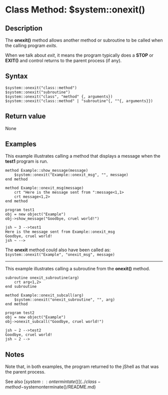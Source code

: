 # Class Method: $system::onexit()

<PageHeader />

## Description

The **onexit()** method allows another method or subroutine to be called when the calling program *exits*.

When we talk about *exit*, it means the program typically does a **STOP** or **EXIT()** and control returns to the parent process (if any).

## Syntax

```
$system::onexit("class::method")
$system::onexit("subroutine")
$system::onexit("class", "method" {, arguments})
$system::onexit("class::method" | "subroutine"{, ""{, arguments}})
```

## Return value

None

## Examples

This example illustrates calling a method that displays a message when the **test1** program is run.

```
method Example::show_message(message)
    $system::onexit("Example::onexit_msg", "", message)
end method

method Example::onexit_msg(message)
    crt "Here is the message sent from ":message<1,1>
    crt message<1,2>
end method
```

```
program test1
obj = new object("Example")
obj->show_message("Goodbye, cruel world!")
```

```
jsh ~ 3 -->test1
Here is the message sent from Example::onexit_msg
Goodbye, cruel world!
jsh ~ -->
```

The **onexit** method could also have been called as: ```$system::onexit("Example", "onexit_msg", message)```

---

This example illustrates calling a subroutine from the **onexit()** method.

```
subroutine onexit_subroutine(arg)
    crt arg<1,2>
end subroutine

method Example::onexit_subcall(arg)
    $system::onexit("onexit_subroutine", "", arg)
end method
```

```
program test2
obj = new object("Example")
obj->onexit_subcall("Goodbye, cruel world!")
```

```
jsh ~ 2 -->test2
Goodbye, cruel world!
jsh ~ 2 -->
```

## Notes

Note that, in both examples, the program returned to the jShell as that was the parent process.

See also [$system::ontermintate()](../class-method-$systemonterminate()/README.md)

<PageFooter />
